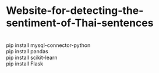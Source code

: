 ﻿# Website-for-detecting-the-sentiment-of-Thai-sentences
<br>
pip install mysql-connector-python <br>
pip install pandas <br>
pip install scikit-learn <br>
pip install Flask
